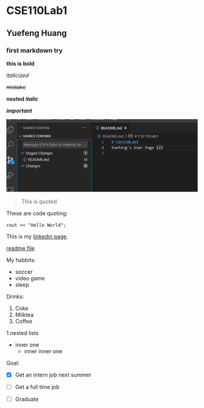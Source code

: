 # CSE110Lab1

## Yuefeng Huang

### first markdown try

**this is bold**

*italicized*

~~mistake~~

**nested _italic_**

***important***

![](vs.PNG)

> This is quoted

These are code quoting:
```
cout << "Hello World";
```

This is my [linkedin page](https://www.linkedin.com/in/yuefeng-huang/).

[readme file](CSE110Lab1/readme.md)

My habbits:
- soccer
- video game
- sleep

Drinks:
1. Coke
2. Milktea
3. Coffee

1.nested lists
  - inner one
    - inner inner one
    
Goal:
- [x] Get an intern job next summer
- [ ] Get a full time job
- [ ] Graduate

